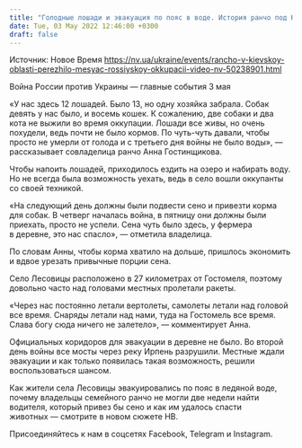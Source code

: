 ```yaml
---
title: "Голодные лошади и эвакуация по пояс в воде. История ранчо под Киевом, которое пережило месяц оккупации — видео НВ"
date: Tue, 03 May 2022 12:46:00 +0300
draft: false
---
```

Источник: Новое Время https://nv.ua/ukraine/events/rancho-v-kievskoy-oblasti-perezhilo-mesyac-rossiyskoy-okkupacii-video-nv-50238901.html


Война России против Украины — главные события 3 мая

«У нас здесь 12 лошадей. Было 13, но одну хозяйка забрала. Собак девять у нас было, и восемь кошек. К сожалению, две собаки и два кота не выжили во время оккупации. Лошади все живы, но очень похудели, ведь почти не было кормов. По чуть-чуть давали, чтобы просто не умерли от голода и с третьего дня войны не было воды», — рассказывает совладелица ранчо Анна Гостинщикова.

 Чтобы напоить лошадей, приходилось ездить на озеро и набирать воду. Но не всегда была возможность уехать, ведь в село вошли оккупанты со своей техникой.

«На следующий день должны были подвести сено и привезти корма для собак. В четверг началась война, в пятницу они должны были приехать, просто не успели. Сена чуть было здесь, у фермера в деревне, это нас спасло», — отметила владелица.

 По словам Анны, чтобы корма хватило на дольше, пришлось экономить и вдвое урезать привычные порции сена.

 Село Лесовицы расположено в 27 километрах от Гостомеля, поэтому довольно часто над головами местных пролетали ракеты.

«Через нас постоянно летали вертолеты, самолеты летали над головой все время. Снаряды летали над нами, туда на Гостомель все время. Слава богу сюда ничего не залетело», — комментирует Анна.

 Официальных коридоров для эвакуации в деревне не было. Во второй день войны все мосты через реку Ирпень разрушили. Местные ждали эвакуации и как только появилась такая возможность, решили воспользоваться шансом.

 Как жители села Лесовицы эвакуировались по пояс в ледяной воде, почему владельцы семейного ранчо не могли две недели найти водителя, который привез бы сено и как им удалось спасти животных — смотрите в новом сюжете НВ.

Присоединяйтесь к нам в соцсетях Facebook, Telegram и Instagram.
